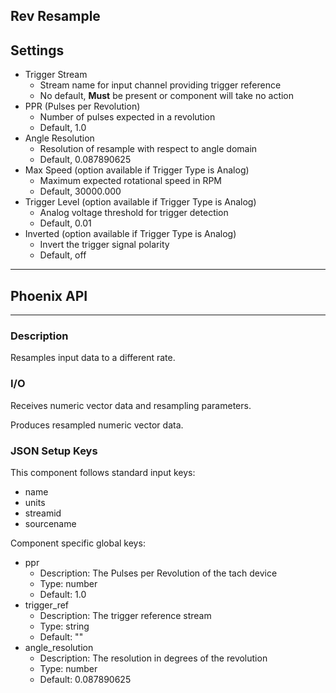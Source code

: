 ## Rev Resample
## Settings

- Trigger Stream
    - Stream name for input channel providing trigger reference
    - No default, **Must** be present or component will take no action
- PPR (Pulses per Revolution)
    - Number of pulses expected in a revolution
    - Default, 1.0
- Angle Resolution
    - Resolution of resample with respect to angle domain
    - Default, 0.087890625
- Max Speed (option available if Trigger Type is Analog)
  - Maximum expected rotational speed in RPM
  - Default, 30000.000
- Trigger Level (option available if Trigger Type is Analog)
  - Analog voltage threshold for trigger detection
  - Default, 0.01
- Inverted (option available if Trigger Type is Analog)
  - Invert the trigger signal polarity
  - Default, off
___
## Phoenix API
___
### Description

Resamples input data to a different rate.

### I/O

Receives numeric vector data and resampling parameters.

Produces resampled numeric vector data.

### JSON Setup Keys

This component follows standard input keys:
- name
- units
- streamid
- sourcename

Component specific global keys:
- ppr
  - Description: The Pulses per Revolution of the tach device
  - Type: number
  - Default: 1.0
- trigger_ref
  - Description: The trigger reference stream
  - Type: string
  - Default: ""
- angle_resolution
  - Description: The resolution in degrees of the revolution
  - Type: number
  - Default: 0.087890625
